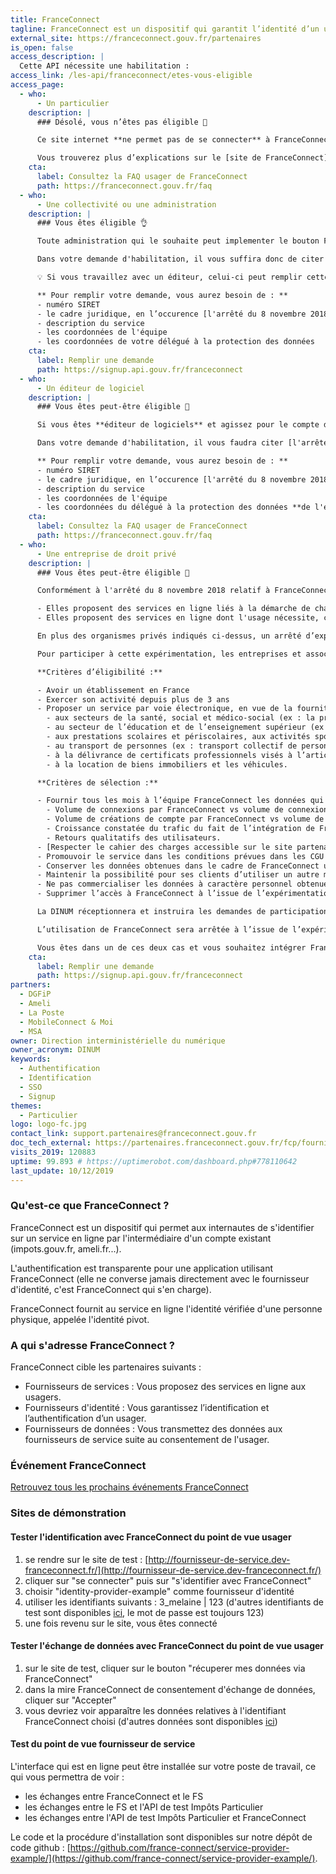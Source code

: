 ```yaml
---
title: FranceConnect
tagline: FranceConnect est un dispositif qui garantit l’identité d’un usager en se reposant sur des comptes certifiés existants.
external_site: https://franceconnect.gouv.fr/partenaires
is_open: false
access_description: |
  Cette API nécessite une habilitation :
access_link: /les-api/franceconnect/etes-vous-eligible
access_page:
  - who:
      - Un particulier
    description: |
      ### Désolé, vous n’êtes pas éligible 🚫

      Ce site internet **ne permet pas de se connecter** à FranceConnect.

      Vous trouverez plus d’explications sur le [site de FranceConnect](https://franceconnect.gouv.fr/). En particulier, nous vous recommandons de consulter la FAQ :
    cta:
      label: Consultez la FAQ usager de FranceConnect
      path: https://franceconnect.gouv.fr/faq
  - who:
      - Une collectivité ou une administration
    description: |
      ### Vous êtes éligible 👌

      Toute administration qui le souhaite peut implementer le bouton FranceConnect pour permettre à ses utilisateurs de s'identifier sur ses services en ligne.

      Dans votre demande d'habilitation, il vous suffira donc de citer [l'arrêté du 8 novembre 2018 relatif à FranceConnect](https://www.legifrance.gouv.fr/affichTexte.do?cidTexte=JORFTEXT000037611479).

      💡 Si vous travaillez avec un éditeur, celui-ci peut remplir cette démarche à votre place !

      ** Pour remplir votre demande, vous aurez besoin de : **
      - numéro SIRET
      - le cadre juridique, en l’occurence [l'arrêté du 8 novembre 2018 relatif à FranceConnect](https://www.legifrance.gouv.fr/affichTexte.do?cidTexte=JORFTEXT000037611479)
      - description du service
      - les coordonnées de l'équipe
      - les coordonnées de votre délégué à la protection des données
    cta:
      label: Remplir une demande
      path: https://signup.api.gouv.fr/franceconnect
  - who:
      - Un éditeur de logiciel
    description: |
      ### Vous êtes peut-être éligible 🧐

      Si vous êtes **éditeur de logiciels** et agissez pour le compte d'une administration ou d'une collectivité, vous pouvez remplir une demande vous même pour l'entité que vous représentez.

      Dans votre demande d'habilitation, il vous faudra citer [l'arrêté du 8 novembre 2018 relatif à FranceConnect](https://www.legifrance.gouv.fr/affichTexte.do?cidTexte=JORFTEXT000037611479).

      ** Pour remplir votre demande, vous aurez besoin de : **
      - numéro SIRET
      - le cadre juridique, en l’occurence [l'arrêté du 8 novembre 2018 relatif à FranceConnect](https://www.legifrance.gouv.fr/affichTexte.do?cidTexte=JORFTEXT000037611479)
      - description du service
      - les coordonnées de l'équipe
      - les coordonnées du délégué à la protection des données **de l'entité pour laquelle vous opérez**
    cta:
      label: Consultez la FAQ usager de FranceConnect
      path: https://franceconnect.gouv.fr/faq
  - who:
      - Une entreprise de droit privé
    description: |
      ### Vous êtes peut-être éligible 🧐

      Conformément à l'arrêté du 8 novembre 2018 relatif à FranceConnect, les entreprises ou associations peuvent intégrer FranceConnect dans les cas suivants :

      - Elles proposent des services en ligne liés à la démarche de changement d'adresse et uniquement pour ces services
      - Elles proposent des services en ligne dont l'usage nécessite, conformément à un texte règlementaire la vérification de l'identité de leurs utilisateurs.

      En plus des organismes privés indiqués ci-dessus, un arrêté d’expérimentation relatif à FranceConnect permet à certaines entreprises ou associations de tester durant un an l’intégration de FranceConnect. Cette expérimentation, menée avec un nombre maximal de cent personnes morales, vise à déterminer les nouveaux secteurs d’activité qui trouveraient un bénéfice à utiliser FranceConnect afin d’améliorer les services rendus à leurs utilisateurs. Elle s’inscrit dans les conditions et avec les mêmes garanties que celles fixées par [l'arrêté du 8 novembre 2018 relatif à FranceConnect](https://www.legifrance.gouv.fr/affichTexte.do?cidTexte=JORFTEXT000037611479).

      Pour participer à cette expérimentation, les entreprises et associations participantes doivent répondre aux critères suivants :

      **Critères d’éligibilité :**

      - Avoir un établissement en France
      - Exercer son activité depuis plus de 3 ans
      - Proposer un service par voie électronique, en vue de la fourniture, de l'échange ou du partage d'un bien ou d'un service, qui concourent :
        - aux secteurs de la santé, social et médico-social (ex : la prise de rendez-vous, la constitution du dossier patient ou le parcours de soin) ;
        - au secteur de l’éducation et de l’enseignement supérieur (ex : établissements privés, enseignement à distance, apprentissage) ;
        - aux prestations scolaires et périscolaires, aux activités sportives ou socioculturelles (ex : centres de loisirs, clubs sportifs) ;
        - au transport de personnes (ex : transport collectif de personnes, co-voiturage) ;
        - à la délivrance de certificats professionnels visés à l’article L. 6113-1 du code du travail ;
        - à la location de biens immobiliers et les véhicules.

      **Critères de sélection :**

      - Fournir tous les mois à l’équipe FranceConnect les données qui permettront de mesurer la valeur ajoutée de FranceConnect :
        - Volume de connexions par FranceConnect vs volume de connexions global
        - Volume de créations de compte par FranceConnect vs volume de créations de comptes global
        - Croissance constatée du trafic du fait de l’intégration de FranceConnect,
        - Retours qualitatifs des utilisateurs.
      - [Respecter le cahier des charges accessible sur le site partenaire FranceConnect](https://partenaires.franceconnect.gouv.fr/fcp/fournisseur-service). Il comprend l’ensemble des prérequis techniques, ergonomiques, de sécurité et fonctionnels à respecter. Toute demande de mise en production du dispositif FranceConnect fait l’objet d’une vérification du parcours de connexion par l’équipe FranceConnect qui contrôle également le respect des exigences précisées dans le cahier des charges.
      - Promouvoir le service dans les conditions prévues dans les CGU FS ;
      - Conserver les données obtenues dans le cadre de FranceConnect uniquement le temps de la relation contractuelle avec leur utilisateur et selon les conditions et garanties fixées dans l’arrêté du 8 novembre 2018 ;
      - Maintenir la possibilité pour ses clients d’utiliser un autre moyen d’authentification que FranceConnect ;
      - Ne pas commercialiser les données à caractère personnel obtenues dans le cadre du raccordement à FranceConnect et ne pas les transférer hors de l’Union européenne ;
      - Supprimer l’accès à FranceConnect à l’issue de l’expérimentation et détruire les données obtenues dans le cadre de l’expérimentation.

      La DINUM réceptionnera et instruira les demandes de participation à l’expérimentation. Elle sélectionnera au maximum 100 entreprises répondant aux critères d’éligibilité et de sélection cités ci-dessus selon leur ordre d’arrivée, l’activité concernée de façon à constituer un panel représentatif de personnes morales participant à l’expérimentation. Chaque candidature fait l’objet d’une analyse par le service juridique de la DINUM et l’équipe FranceConnect, afin de s’assurer de la pertinence et de la cohérence des données demandées par le fournisseur de service en ligne avec l’usage d’authentification. Les candidats inéligibles, les dossiers incomplets ou les dossiers ne remplissant pas les critères de sélection mentionnés ci-dessus seront écartés.

      L’utilisation de FranceConnect sera arrêtée à l’issue de l’expérimentation. Un bilan qualitatif et quantitatif en sera effectué avant la fin de l’expérimentation pour en tirer les conclusions et décider de l’ouverture ou pas de FranceConnect aux acteurs privés pour lesquels elle aura été concluante (forte utilisation de FranceConnect, valeur ajoutée perçue pour les utilisateurs des services en ligne expérimentateurs).

      Vous êtes dans un de ces deux cas et vous souhaitez intégrer FranceConnect à votre service en ligne ?
    cta:
      label: Remplir une demande
      path: https://signup.api.gouv.fr/franceconnect
partners:
  - DGFiP
  - Ameli
  - La Poste
  - MobileConnect & Moi
  - MSA
owner: Direction interministérielle du numérique
owner_acronym: DINUM
keywords:
  - Authentification
  - Identification
  - SSO
  - Signup
themes:
  - Particulier
logo: logo-fc.jpg
contact_link: support.partenaires@franceconnect.gouv.fr
doc_tech_external: https://partenaires.franceconnect.gouv.fr/fcp/fournisseur-service
visits_2019: 120883
uptime: 99.893 # https://uptimerobot.com/dashboard.php#778110642
last_update: 10/12/2019
---
```


### Qu'est-ce que FranceConnect ?

FranceConnect est un dispositif qui permet aux internautes de s'identifier sur un service en ligne par l'intermédiaire d'un compte existant (impots.gouv.fr, ameli.fr...).

L'authentification est transparente pour une application utilisant FranceConnect (elle ne converse jamais directement avec le fournisseur d'identité, c'est FranceConnect qui s'en charge).

FranceConnect fournit au service en ligne l'identité vérifiée d'une personne physique, appelée l'identité pivot.

### A qui s'adresse FranceConnect ?

FranceConnect cible les partenaires suivants :

- Fournisseurs de services : Vous proposez des services en ligne aux usagers.
- Fournisseurs d'identité : Vous garantissez l’identification et l’authentification d’un usager.
- Fournisseurs de données : Vous transmettez des données aux fournisseurs de service suite au consentement de l'usager.

### Événement FranceConnect

[Retrouvez tous les prochains événements FranceConnect](https://partenaires.franceconnect.gouv.fr/evenements)

### Sites de démonstration

#### Tester l'identification avec FranceConnect du point de vue usager

1. se rendre sur le site de test : [http://fournisseur-de-service.dev-franceconnect.fr/](http://fournisseur-de-service.dev-franceconnect.fr/)
2. cliquer sur "se connecter" puis sur "s'identifier avec FranceConnect"
3. choisir "identity-provider-example" comme fournisseur d'identité
4. utiliser les identifiants suivants : 3_melaine \| 123 (d'autres identifiants de test sont disponibles [ici](https://github.com/france-connect/identity-provider-example/blob/master/database.csv), le mot de passe est toujours 123)
5. une fois revenu sur le site, vous êtes connecté

#### Tester l'échange de données avec FranceConnect du point de vue usager

1. sur le site de test, cliquer sur le bouton "récuperer mes données via FranceConnect"
2. dans la mire FranceConnect de consentement d'échange de données, cliquer sur "Accepter"
3. vous devriez voir apparaître les données relatives à l'identifiant FranceConnect choisi (d'autres données sont disponibles [ici](https://github.com/france-connect/data-provider-example/blob/master/database.csv))

#### Test du point de vue fournisseur de service

L'interface qui est en ligne peut être installée sur votre poste de travail, ce qui vous permettra de voir :

- les échanges entre FranceConnect et le FS
- les échanges entre le FS et l'API de test Impôts Particulier
- les échanges entre l'API de test Impôts Particulier et FranceConnect

Le code et la procédure d'installation sont disponibles sur notre dépôt de code github : [https://github.com/france-connect/service-provider-example/](https://github.com/france-connect/service-provider-example/).
